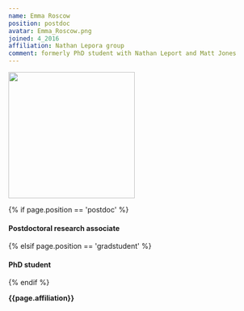 ```yaml
---
name: Emma Roscow
position: postdoc
avatar: Emma_Roscow.png
joined: 4_2016
affiliation: Nathan Lepora group
comment: formerly PhD student with Nathan Leport and Matt Jones
---
```


<img width="250" src="{{site.baseurl}}/images/people/{{page.avatar}}" data-action="zoom">

 {% if page.position == 'postdoc' %}
<h4>Postdoctoral research associate</h4>
 {% elsif page.position == 'gradstudent' %}
<h4>PhD student</h4>
 {% endif %}

<b>{{page.affiliation}}</b>